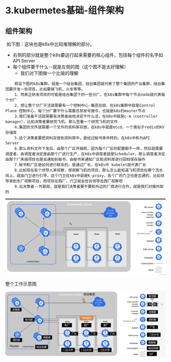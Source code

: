 # 3.kubermetes基础-组件架构



## 组件架构

​		如下图：这块也是k8s中比较难理解的部分。



- 右侧的部分就是整个k8s要运行起来需要的核心组件，包括每个组件的名字如 API Server
- 每个组件要干什么--就是左侧的图（这个图不是太好理解）
  - 我们对下图做一个比喻的理解

```
	假设下图的k8s集群，就是一个硅谷集团，硅谷集团就代表了整个集团的产业集群，硅谷集团要开发一些项目，比如要搞飞机，火车等等。
	1、而真正研发项目的可能是硅谷集团下的一些分厂，在k8s集群中每个节点node就代表每个分厂
	2、想让整个分厂干活就需要有一个控制中心-集团总部，在k8s集群中就是Control Plane 控制中心，每个分厂要干什么需要总部发号施令，也就是k8s的master节点
	3.我们准备干活就需要有决策者由他决定干什么活，在k8s中就是c-m（controller manager），比如决策者要研究飞机，那么签署一个研究飞机的文件
	4.集团的文件就需要一个文件的资料库存放，在k8s中就是etcd，一个类似于redis的KV存储库
	5.这个决策者要把资料存放到资料库中，是经过秘书来中转的，在k8s中称为API Server
	6.那么资料文件下发后，由那个厂区开搞呢，因为每个厂区的配置都不一样，然后就需要调度者，由调度者决定是由那个厂进行生产，在k8s中调度者就是Scheduler，那么调度者决定由那个厂来搞项目也是会通知到秘书，由秘书来通知厂区和资料库进行回档保存操作
	7.秘书和厂区是如何进行联系的，是通过厂长，在k8s中 kubelet就代表厂长
	8.比如现在有个领导人来视察，想视察飞机的项目，那么怎么能知道飞机项目在哪个流水线上，就由门卫进行引导，这个门卫在k8s中就是K-proxy，各个厂的门卫也是互通的，比如领导来到东厂视察项目，而项目在西厂，门卫就会告诉领导去西厂视察吧
	9.云决策者--外联部，就是我们决策者要不要和外边的厂商进行合作，就是我们对接外部的
```





![1645088460887](../../.vuepress/public/images/1645088460887.png)





整个工作示意图

![1645093924267](../../.vuepress/public/images/1645093924267.png)





































































































